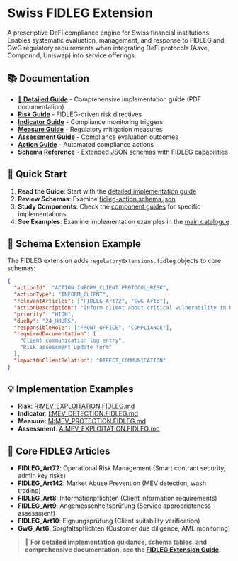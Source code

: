 # Swiss FIDLEG Extension

A prescriptive DeFi compliance engine for Swiss financial institutions. Enables systematic evaluation, management, and response to FIDLEG and GwG regulatory requirements when integrating DeFi protocols (Aave, Compound, Uniswap) into service offerings.

## 📚 Documentation

- **[📖 Detailed Guide](./fidleg.md)** - Comprehensive implementation guide (PDF documentation)
- **[Risk Guide](./docs/risk.fidleg.md)** - FIDLEG-driven risk directives
- **[Indicator Guide](./docs/indicator.fidleg.md)** - Compliance monitoring triggers
- **[Measure Guide](./docs/measure.fidleg.md)** - Regulatory mitigation measures
- **[Assessment Guide](./docs/assessment.fidleg.md)** - Compliance evaluation outcomes
- **[Action Guide](./docs/action.fidleg.md)** - Automated compliance actions
- **[Schema Reference](./schema/)** - Extended JSON schemas with FIDLEG capabilities

## 🚀 Quick Start

1. **Read the Guide**: Start with the [detailed implementation guide](./fidleg.md)
2. **Review Schemas**: Examine [fidleg-action.schema.json](./schema/fidleg-action.schema.json)
3. **Study Components**: Check the [component guides](./docs/) for specific implementations
4. **See Examples**: Examine implementation examples in the [main catalogue](../../catalogue/)

## 🔧 Schema Extension Example

The FIDLEG extension adds `regulatoryExtensions.fidleg` objects to core schemas:

```json
{
  "actionId": "ACTION:INFORM_CLIENT:PROTOCOL_RISK",
  "actionType": "INFORM_CLIENT",
  "relevantArticles": ["FIDLEG_Art72", "GwG_Art6"],
  "actionDescription": "Inform client about critical vulnerability in Uniswap V3 protocol, explaining potential for total loss of assets and offering re-evaluation of investment strategy.",
  "priority": "HIGH",
  "dueBy": "24_HOURS",
  "responsibleRole": ["FRONT_OFFICE", "COMPLIANCE"],
  "requiredDocumentation": [
    "Client communication log entry",
    "Risk assessment update form"
  ],
  "impactOnClientRelation": "DIRECT_COMMUNICATION"
}
```

## 💡 Implementation Examples

- **Risk**: [R:MEV_EXPLOITATION.FIDLEG.md](../../catalogue/risks/R:MEV_EXPLOITATION.FIDLEG.md)
- **Indicator**: [I:MEV_DETECTION.FIDLEG.md](../../catalogue/indicators/I:MEV_DETECTION.FIDLEG.md)
- **Measure**: [M:MEV_PROTECTION.FIDLEG.md](../../catalogue/measures/M:MEV_PROTECTION.FIDLEG.md)
- **Assessment**: [A:MEV_EXPLOITATION.FIDLEG.md](../../catalogue/assessments/A:MEV_EXPLOITATION.FIDLEG.md)

## 📖 Core FIDLEG Articles

- **FIDLEG_Art72**: Operational Risk Management (Smart contract security, admin key risks)
- **FIDLEG_Art142**: Market Abuse Prevention (MEV detection, wash trading)
- **FIDLEG_Art8**: Informationpflichten (Client information requirements)
- **FIDLEG_Art9**: Angemessenheitsprüfung (Service appropriateness assessment)
- **FIDLEG_Art10**: Eignungsprüfung (Client suitability verification)
- **GwG_Art6**: Sorgfaltspflichten (Customer due diligence, AML monitoring)

> **📖 For detailed implementation guidance, schema tables, and comprehensive documentation, see the [FIDLEG Extension Guide](./fidleg.md).**
